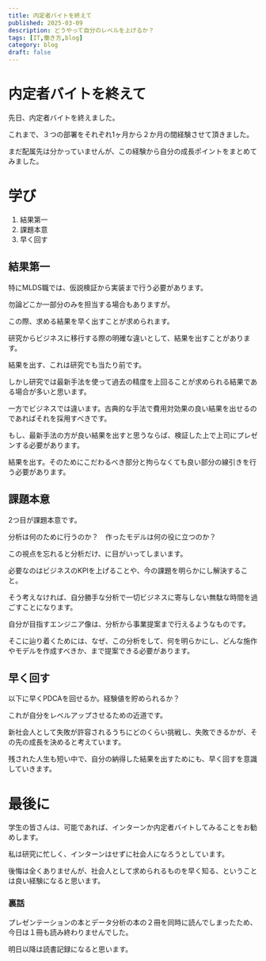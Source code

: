 ```yaml
---
title: 内定者バイトを終えて 
published: 2025-03-09
description: どうやって自分のレベルを上げるか？
tags: [IT,働き方,blog]
category: blog
draft: false
---
```


# 内定者バイトを終えて

先日、内定者バイトを終えました。

これまで、３つの部署をそれぞれ1ヶ月から２か月の間経験させて頂きました。

まだ配属先は分かっていませんが、この経験から自分の成長ポイントをまとめてみました。


# 学び

1. 結果第一
2. 課題本意
3. 早く回す

## 結果第一
特にMLDS職では、仮説検証から実装まで行う必要があります。

勿論どこか一部分のみを担当する場合もありますが。

この際、求める結果を早く出すことが求められます。

研究からビジネスに移行する際の明確な違いとして、結果を出すことがあります。

結果を出す、これは研究でも当たり前です。

しかし研究では最新手法を使って過去の精度を上回ることが求められる結果である場合が多いと思います。

一方でビジネスでは違います。古典的な手法で費用対効果の良い結果を出せるのであればそれを採用すべきです。

もし、最新手法の方が良い結果を出すと思うならば、検証した上で上司にプレゼンする必要があります。


結果を出す。そのためにこだわるべき部分と拘らなくても良い部分の線引きを行う必要があります。


## 課題本意

2つ目が課題本意です。

分析は何のために行うのか？　作ったモデルは何の役に立つのか？

この視点を忘れると分析だけ、に目がいってしまいます。

必要なのはビジネスのKPIを上げることや、今の課題を明らかにし解決すること。

そう考えなければ、自分勝手な分析で一切ビジネスに寄与しない無駄な時間を過ごすことになります。

自分が目指すエンジニア像は、分析から事業提案まで行えるようなものです。

そこに辿り着くためには、なぜ、この分析をして、何を明らかにし、どんな施作やモデルを作成すべきか、まで提案できる必要があります。

## 早く回す

以下に早くPDCAを回せるか。経験値を貯められるか？

これが自分をレベルアップさせるための近道です。

新社会人として失敗が許容されるうちにどのくらい挑戦し、失敗できるかが、その先の成長を決めると考えています。

残された人生も短い中で、自分の納得した結果を出すためにも、早く回すを意識していきます。


# 最後に

学生の皆さんは、可能であれば、インターンか内定者バイトしてみることをお勧めします。

私は研究に忙しく、インターンはせずに社会人になろうとしています。

後悔は全くありませんが、社会人として求められるものを早く知る、ということは良い経験になると思います。

### 裏話

プレゼンテーションの本とデータ分析の本の２冊を同時に読んでしまったため、今日は１冊も読み終わりませんでした。

明日以降は読書記録になると思います。



